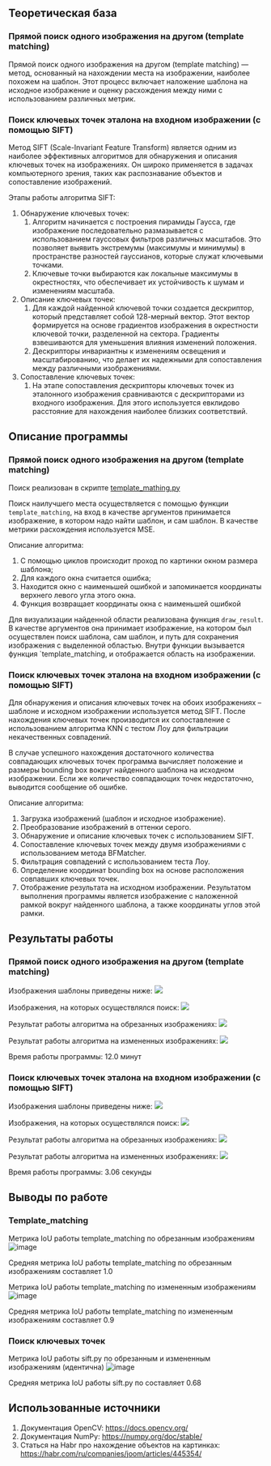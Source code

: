 ## Теоретическая база

### Прямой поиск одного изображения на другом (template matching)
Прямой поиск одного изображения на другом (template matching) — метод, основанный на нахождении места на изображении, наиболее похожем на шаблон. Этот процесс включает наложение шаблона на исходное изображение и оценку расхождения между ними с использованием различных метрик.

### Поиск ключевых точек эталона на входном изображении (с помощью SIFT)
Метод SIFT (Scale-Invariant Feature Transform) является одним из наиболее эффективных алгоритмов для обнаружения и описания ключевых точек на изображениях. Он широко применяется в задачах компьютерного зрения, таких как распознавание объектов и сопоставление изображений.

Этапы работы алгоритма SIFT:
1. Обнаружение ключевых точек:
    1. Алгоритм начинается с построения пирамиды Гаусса, где изображение последовательно размазывается с использованием гауссовых фильтров различных масштабов. Это позволяет выявить экстремумы (максимумы и минимумы) в пространстве разностей гауссианов, которые служат ключевыми точками.
    2. Ключевые точки выбираются как локальные максимумы в окрестностях, что обеспечивает их устойчивость к шумам и изменениям масштаба.
2. Описание ключевых точек:
    1. Для каждой найденной ключевой точки создается дескриптор, который представляет собой 128-мерный вектор. Этот вектор формируется на основе градиентов изображения в окрестности ключевой точки, разделенной на сектора. Градиенты взвешиваются для уменьшения влияния изменений положения.
    2. Дескрипторы инвариантны к изменениям освещения и масштабированию, что делает их надежными для сопоставления между различными изображениями.
3. Сопоставление ключевых точек:
    1. На этапе сопоставления дескрипторы ключевых точек из эталонного изображения сравниваются с дескрипторами из входного изображения. Для этого используется евклидово расстояние для нахождения наиболее близких соответствий.

## Описание программы

### Прямой поиск одного изображения на другом (template matching)
Поиск реализован в скрипте [template_mathing.py](./template_matching.py)

Поиск наилучшего места осуществляется с помощью функции `template_matching`, на вход в качестве аргументов принимается изображение, в котором надо найти шаблон, и сам шаблон. В качестве метрики расхождения используется MSE.

Описание алгоритма:
1. С помощью циклов происходит проход по картинки окном размера шаблона;
2. Для каждого окна считается ошибка;
3. Находится окно с наименьшей ошибкой и запоминается координаты верхнего левого угла этого окна.
4. Функция возвращает координаты окна с наименьшей ошибкой

Для визуализации найденной области реализована функция `draw_result`. В качестве аргументов она принимает изображение, на котором был осуществлен поиск шаблона, сам шаблон, и путь для сохранения изображения с выделенной областью. Внутри функции вызывается функция `template_matching, и отображается область на изображении.

### Поиск ключевых точек эталона на входном изображении (с помощью SIFT)
Для обнаружения и описания ключевых точек на обоих изображениях – шаблоне и исходном изображении используется метод SIFT. После нахождения ключевых точек производится их сопоставление с использованием алгоритма KNN с тестом Лоу для фильтрации некачественных совпадений.

В случае успешного нахождения достаточного количества совпадающих ключевых точек программа вычисляет положение и размеры bounding box вокруг найденного шаблона на исходном изображении. Если же количество совпадающих точек недостаточно, выводится сообщение об ошибке.

Описание алгоритма:

1. Загрузка изображений (шаблон и исходное изображение).
2. Преобразование изображений в оттенки серого.
3. Обнаружение и описание ключевых точек с использованием SIFT.
4. Сопоставление ключевых точек между двумя изображениями с использованием метода BFMatcher.
5. Фильтрация совпадений с использованием теста Лоу.
6. Определение координат bounding box на основе расположения совпавших ключевых точек.
7. Отображение результата на исходном изображении.
Результатом выполнения программы является изображение с наложенной рамкой вокруг найденного шаблона, а также координаты углов этой рамки.

## Результаты работы
### Прямой поиск одного изображения на другом (template matching)

Изображения шаблоны приведены ниже:
![](./readme_img/temp.png)

Изображения, на которых осуществлялся поиск:
![](./readme_img/orig.png)

Результат работы алгоритма на обрезанных изображениях:
![](./readme_img/result_cut.png)

Результат работы алгоритма на измененных изображениях:
![](./readme_img/result_prework.png)

Время работы программы:
12.0 минут

### Поиск ключевых точек эталона на входном изображении (с помощью SIFT)

Изображения шаблоны приведены ниже:
![](./readme_img/temp.png)

Изображения, на которых осуществлялся поиск:
![](./readme_img/orig.png)

Результат работы алгоритма на обрезанных изображениях:
![](./readme_img/result_cut_sift.png)

Результат работы алгоритма на измененных изображениях:
![](./readme_img/result_prework_sift.png)

Время работы программы:
3.06 секунды

## Выводы по работе
### Template_matching
Метрика IoU работы template_matching по обрезанным изображениям ![image](https://github.com/user-attachments/assets/b986924d-d831-47c0-a544-0df2bf738d9b)

Средняя метрика IoU работы template_matching по обрезанным изображениям составляет 1.0

Метрика IoU работы template_matching по измененным изображениям ![image](https://github.com/user-attachments/assets/717b9459-8baf-4d65-82f7-d17cd57bc7b2)

Средняя метрика IoU работы template_matching по измененным изображениям составляет 0.9

### Поиск ключевых точек
Метрика IoU работы sift.py по обрезанным и измененным изображениям (идентична) ![image](https://github.com/user-attachments/assets/a96b7127-9f9b-4ff5-923d-4eec91d3ae7a)


Средняя метрика IoU работы sift.py по составляет 0.68


## Использованные источники
1. Документация OpenCV: https://docs.opencv.org/
2. Документация NumPy: https://numpy.org/doc/stable/
3. Статься на Habr про нахождение объектов на картинках: https://habr.com/ru/companies/joom/articles/445354/
